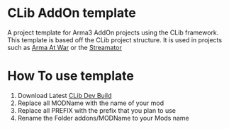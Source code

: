 # CLib AddOn template
A project template for Arma3 AddOn projects using the CLib framework. This template is based off the CLib project structure. It is used in projects such as [Arma At War](https://github.com/TaktiCool/ArmaAtWar) or the [Streamator](https://github.com/TaktiCool/Streamator)

# How To use template
1. Download Latest [CLib Dev Build](https://github.com/TaktiCool/CLib)
2. Replace all MODName with the name of your mod
3. Replace all PREFIX with the prefix that you plan to use
4. Rename the Folder addons/MODName to your Mods name
